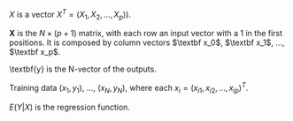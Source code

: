 $X$ is a vector $X^T=(X_1, X_2,...,X_p)$).

$\textbf{X}$ is the $N \times (p+1)$ matrix, with each row an input vector with a 1 in the first positions. It is composed by column vectors $\textbf x_0$, $\textbf x_1$, ..., $\textbf x_p$.

\textbf{y} is the N-vector of the outputs.

Training data ($x_1,y_1$), ..., ($x_N,y_N$), where each $x_i = (x_{i1}, x_{i2},...,x_{ip})^T$.

$E(Y|X)$ is the regression function.
